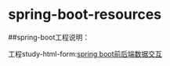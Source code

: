 # spring-boot-resources
##spring-boot工程说明：

工程study-html-form:[spring boot前后端数据交互](https://blog.csdn.net/sc_942344134/article/details/104155337)

